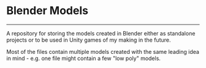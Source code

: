 # Blender Models

---
A repository for storing the models created in Blender either as standalone projects or to be used in Unity games of my making in the future.

Most of the files contain multiple models created with the same leading idea in mind - e.g. one file might contain a few "low poly" models.
